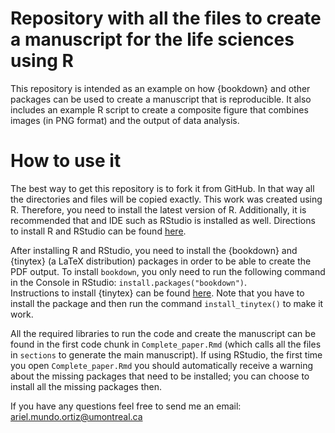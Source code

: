 # Repository with all the files to create a manuscript for the life sciences using R
This repository is intended as an example on how {bookdown} and other packages can be used to create a manuscript that is reproducible. 
It also includes an example R script to create a composite figure that combines images  (in PNG format) and the output of data analysis.

# How to use it

The best way to get this repository is to fork it from GitHub. In that way all the directories and files will be copied exactly. 
This work was created using R. Therefore, you need to install the latest version of R. Additionally, it is recommended that and IDE such as RStudio is installed as well. Directions to install R and RStudio can be found [here](https://rstudio-education.github.io/hopr/starting.html). <br>

After installing R and RStudio, you need to install the {bookdown} and {tinytex} (a LaTeX distribution) packages in order to be able to create the PDF output. To install `bookdown`, you only need to run the following command in the Console in RStudio: `install.packages("bookdown")`. <br>
Instructions to install {tinytex} can be found [here](https://yihui.org/tinytex/). Note that you have to install the package and then run the command `install_tinytex()` to make it work.

All the required libraries to run the code and create the manuscript can be found in the first code chunk in `Complete_paper.Rmd` (which calls all the files in `sections` to generate the main manuscript). If using RStudio, the first time you open `Complete_paper.Rmd` you should automatically receive a warning about the missing packages that need to be installed; you can choose to install all the missing packages then.

If you have any questions feel free to send me an email: ariel.mundo.ortiz@umontreal.ca
